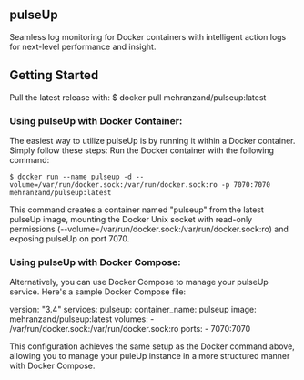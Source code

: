 ﻿## pulseUp

Seamless log monitoring for Docker containers with intelligent
action logs for next-level performance and insight.


## Getting Started
Pull the latest release with:
    $ docker pull mehranzand/pulseup:latest

### Using pulseUp with Docker Container:

The easiest way to utilize pulseUp is by running it within a Docker container. Simply follow these steps:
Run the Docker container with the following command:

    $ docker run --name pulseup -d --volume=/var/run/docker.sock:/var/run/docker.sock:ro -p 7070:7070 mehranzand/pulseup:latest

This command creates a container named "pulseup" from the latest pulseUp image, mounting the Docker Unix socket with read-only permissions (--volume=/var/run/docker.sock:/var/run/docker.sock:ro) and exposing pulseUp on port 7070.

### Using pulseUp with Docker Compose:

Alternatively, you can use Docker Compose to manage your pulseUp service. Here's a sample Docker Compose file:

version: "3.4"
services:
  pulseup:
    container_name: pulseup
    image: mehranzand/pulseup:latest
    volumes:
      - /var/run/docker.sock:/var/run/docker.sock:ro
    ports:
      - 7070:7070
      
This configuration achieves the same setup as the Docker command above, allowing you to manage your puleUp instance in a more structured manner with Docker Compose.